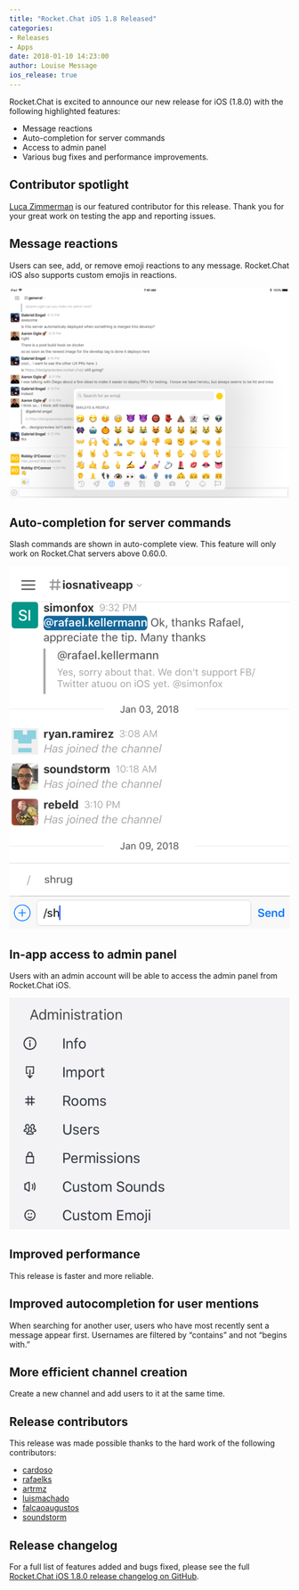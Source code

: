 ```yaml
---
title: "Rocket.Chat iOS 1.8 Released"
categories:
- Releases
- Apps
date: 2018-01-10 14:23:00
author: Louise Message
ios_release: true
---
```


Rocket.Chat is excited to announce our new release for iOS (1.8.0) with the following highlighted features:

- Message reactions
- Auto-completion for server commands
- Access to admin panel
- Various bug fixes and performance improvements.

## Contributor spotlight

[Luca Zimmerman](https://github.com/soundstorm) is our featured contributor for this release. Thank you for your great work on testing the app and reporting issues.

## Message reactions

Users can see, add, or remove emoji reactions to any message. Rocket.Chat iOS also supports custom emojis in reactions.

![Rocket.Chat iOS supports reactions](/images/posts/2018/01/2018-01-09-ios-1-8-released/2018-01-09-ios-1-8-release-reaction-cropped.png)

## Auto-completion for server commands

<div class="left copy">
<p>
Slash commands are shown in auto-complete view. This feature will only work on Rocket.Chat servers above 0.60.0.
</p>
</div>
<div class="right image">
  <p>
    <img src="/images/posts/2018/01/2018-01-09-ios-1-8-released/2018-01-09-ios-1-8-released-slash-commands.png"/>
  </p>
</div>
<div class="clear"></div>

## In-app access to admin panel

<div class="left copy">
<p>
Users with an admin account will be able to access the admin panel from Rocket.Chat iOS.
</p>
</div>
<div class="right image">
  <p>
    <img src="/images/posts/2018/01/2018-01-09-ios-1-8-released/2018-01-09-ios-1-8-released-admin-panel"/>
  </p>
</div>
<div class="clear"></div>

## Improved performance

This release is faster and more reliable.

## Improved autocompletion for user mentions

When searching for another user, users who have most recently sent a message appear first. Usernames are filtered by “contains” and not “begins with.”

## More efficient channel creation

Create a new channel and add users to it at the same time.

## Release contributors

This release was made possible thanks to the hard work of the following contributors:

<ul>
  <li><a target="_blank" href="https://github.com/cardoso">cardoso</a></li>
  <li><a target="_blank" href="https://github.com/rafaelks">rafaelks</a></li>
  <li><a target="_blank" href="https://github.com/artrmz">artrmz</a></li>
  <li><a target="_blank" href="https://github.com/luismachado">luismachado</a></li>
  <li><a target="_blank" href="https://github.com/falcaoaugustos">falcaoaugustos</a></li>
  <li><a target="_blank" href="https://github.com/soundstorm">soundstorm</a></li>
</ul>

## Release changelog

For a full list of features added and bugs fixed, please see the full [Rocket.Chat iOS 1.8.0 release changelog on GitHub](https://github.com/RocketChat/Rocket.Chat.iOS/releases/tag/v1.8.0).